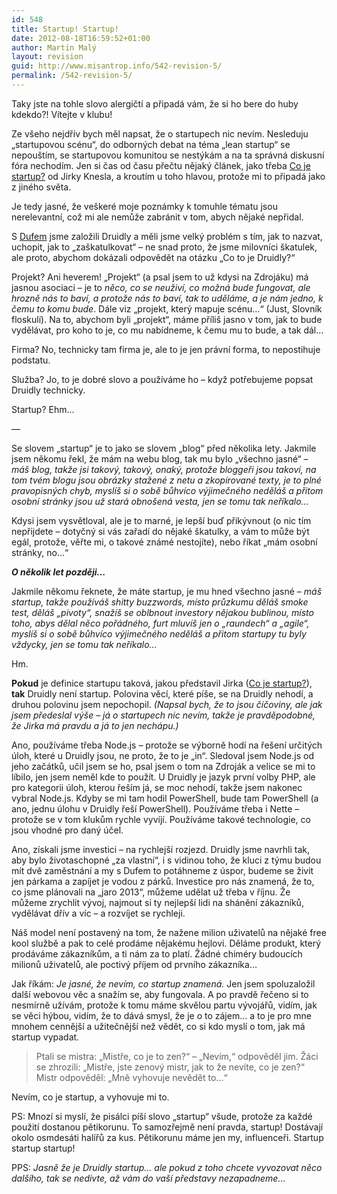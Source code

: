 ```yaml
---
id: 548
title: Startup! Startup!
date: 2012-08-18T16:59:52+01:00
author: Martin Malý
layout: revision
guid: http://www.misantrop.info/542-revision-5/
permalink: /542-revision-5/
---
```

Taky jste na tohle slovo alergičtí a připadá vám, že si ho bere do huby kdekdo?! Vítejte v klubu!

<!--more-->

Ze všeho nejdřív bych měl napsat, že o startupech nic nevím. Nesleduju &#8222;startupovou scénu&#8220;, do odborných debat na téma &#8222;lean startup&#8220; se nepouštím, se startupovou komunitou se nestýkám a na ta správná diskusní fóra nechodím. Jen si čas od času přečtu nějaký článek, jako třeba [Co je startup?](http://www.knesl.com/articles/view/co-je-startup) od Jirky Knesla, a kroutím u toho hlavou, protože mi to připadá jako z jiného světa.

Je tedy jasné, že veškeré moje poznámky k tomuhle tématu jsou nerelevantní, což mi ale nemůže zabránit v tom, abych nějaké nepřidal.

S [Dufem](http://inferno.duf.cz/) jsme založili Druidly a měli jsme velký problém s tím, jak to nazvat, uchopit, jak to &#8222;zaškatulkovat&#8220; &#8211; ne snad proto, že jsme milovníci škatulek, ale proto, abychom dokázali odpovědět na otázku &#8222;Co to je Druidly?&#8220;

Projekt? Ani heverem! &#8222;Projekt&#8220; (a psal jsem to už kdysi na Zdrojáku) má jasnou asociaci &#8211; je to _něco, co se neuživí, co možná bude fungovat, ale hrozně nás to baví, a protože nás to baví, tak to uděláme, a je nám jedno, k čemu to komu bude_. Dále viz &#8222;projekt, který mapuje scénu&#8230;&#8220; (Just, Slovník floskulí). Na to, abychom byli &#8222;projekt&#8220;, máme příliš jasno v tom, jak to bude vydělávat, pro koho to je, co mu nabídneme, k čemu mu to bude, a tak dál&#8230;

Firma? No, technicky tam firma je, ale to je jen právní forma, to nepostihuje podstatu.

Služba? Jo, to je dobré slovo a používáme ho &#8211; když potřebujeme popsat Druidly technicky.

Startup? Ehm&#8230;

&#8212;

Se slovem &#8222;startup&#8220; je to jako se slovem &#8222;blog&#8220; před několika lety. Jakmile jsem někomu řekl, že mám na webu blog, tak mu bylo &#8222;všechno jasné&#8220; &#8211; _máš blog, takže jsi takový, takový, onaký, protože bloggeři jsou takoví, na tom tvém blogu jsou obrázky stažené z netu a zkopírované texty, je to plné pravopisných chyb, myslíš si o sobě bůhvíco výjimečného neděláš a přitom osobní stránky jsou už stará obnošená vesta, jen se tomu tak neříkalo&#8230;_

Kdysi jsem vysvětloval, ale je to marné, je lepší buď přikývnout (o nic tím nepřijdete &#8211; dotyčný si vás zařadí do nějaké škatulky, a vám to může být egál, protože, věřte mi, o takové známé nestojíte), nebo říkat &#8222;mám osobní stránky, no&#8230;&#8220;

**_O několik let později&#8230;_**

Jakmile někomu řeknete, že máte startup, je mu hned všechno jasné &#8211; _máš startup, takže používáš shitty buzzwords, místo průzkumu děláš smoke test, děláš &#8222;pivoty&#8220;, snažíš se oblbnout investory nějakou bublinou, místo toho, abys dělal něco pořádného, furt mluvíš jen o &#8222;raundech&#8220; a &#8222;agile&#8220;, myslíš si o sobě bůhvíco výjimečného neděláš a přitom startupy tu byly vždycky, jen se tomu tak neříkalo&#8230;_

Hm.

**Pokud** je definice startupu taková, jakou představil Jirka ([Co je startup?](http://www.knesl.com/articles/view/co-je-startup)), **tak** Druidly není startup. Polovina věcí, které píše, se na Druidly nehodí, a druhou polovinu jsem nepochopil. _(Napsal bych, že to jsou číčoviny, ale jak jsem předeslal výše &#8211; já o startupech nic nevím, takže je pravděpodobné, že Jirka má pravdu a já to jen nechápu.)_

Ano, používáme třeba Node.js &#8211; protože se výborně hodí na řešení určitých úloh, které u Druidly jsou, ne proto, že to je &#8222;in&#8220;. Sledoval jsem Node.js od jeho začátků, učil jsem se ho, psal jsem o tom na Zdroják a velice se mi to líbilo, jen jsem neměl kde to použít. U Druidly je jazyk první volby PHP, ale pro kategorii úloh, kterou řeším já, se moc nehodí, takže jsem nakonec vybral Node.js. Kdyby se mi tam hodil PowerShell, bude tam PowerShell (a ano, jednu úlohu v Druidly řeší PowerShell). Používáme třeba i Nette &#8211; protože se v tom klukům rychle vyvíjí. Používáme takové technologie, co jsou vhodné pro daný účel.

Ano, získali jsme investici &#8211; na rychlejší rozjezd. Druidly jsme navrhli tak, aby bylo životaschopné &#8222;za vlastní&#8220;, i s vidinou toho, že kluci z týmu budou mít dvě zaměstnání a my s Dufem to potáhneme z úspor, budeme se živit jen párkama a zapíjet je vodou z párků. Investice pro nás znamená, že to, co jsme plánovali na &#8222;jaro 2013&#8220;, můžeme udělat už třeba v říjnu. Že můžeme zrychlit vývoj, najmout si ty nejlepší lidi na shánění zákazníků, vydělávat dřív a víc &#8211; a rozvíjet se rychleji.

Náš model není postavený na tom, že nažene milion uživatelů na nějaké free kool službě a pak to celé prodáme nějakému hejlovi. Děláme produkt, který prodáváme zákazníkům, a ti nám za to platí. Žádné chiméry budoucích milionů uživatelů, ale poctivý příjem od prvního zákazníka&#8230;

Jak říkám: _Je jasné, že nevím, co startup znamená._ Jen jsem spoluzaložil další webovou věc a snažím se, aby fungovala. A po pravdě řečeno si to nesmírně užívám, protože k tomu máme skvělou partu vývojářů, vidím, jak se věci hýbou, vidím, že to dává smysl, že je o to zájem&#8230; a to je pro mne mnohem cennější a užitečnější než vědět, co si kdo myslí o tom, jak má startup vypadat.

> Ptali se mistra: &#8222;Mistře, co je to zen?&#8220; &#8211; &#8222;Nevím,&#8220; odpověděl jim. Žáci se zhrozili: &#8222;Mistře, jste zenový mistr, jak to že nevíte, co je zen?&#8220; Mistr odpověděl: &#8222;Mně vyhovuje nevědět to&#8230;&#8220;

Nevím, co je startup, a vyhovuje mi to.

PS: Mnozí si myslí, že pisálci píší slovo &#8222;startup&#8220; všude, protože za každé použití dostanou pětikorunu. To samozřejmě není pravda, startup! Dostávají okolo osmdesáti halířů za kus. Pětikorunu máme jen my, influenceři. Startup startup startup!

PPS: _Jasně že je Druidly startup&#8230; ale pokud z toho chcete vyvozovat něco dalšího, tak se nedivte, až vám do vaší představy nezapadneme&#8230;_